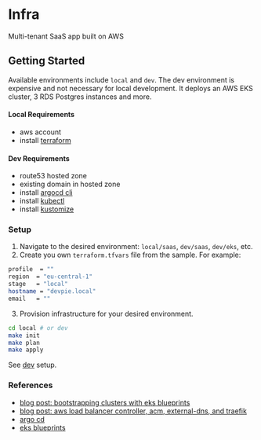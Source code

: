 # Infra

Multi-tenant SaaS app built on AWS

## Getting Started

Available environments include `local` and `dev`. The dev environment is expensive and not necessary for local development.
It deploys an AWS EKS cluster, 3 RDS Postgres instances and more.

#### Local Requirements
- aws account
- install [terraform](https://www.terraform.io/)
#### Dev Requirements
- route53 hosted zone 
- existing domain in hosted zone
- install [argocd cli](https://argo-cd.readthedocs.io/en/stable/getting_started/#2-download-argo-cd-cli)
- install [kubectl](https://kubernetes.io/docs/tasks/tools/)
- install [kustomize](https://kubectl.docs.kubernetes.io/installation/kustomize/) 

### Setup
1. Navigate to the desired environment: `local/saas`, `dev/saas`, `dev/eks`, etc.
2. Create you own `terraform.tfvars` file from the sample. For example:

```bash
profile  = ""
region  = "eu-central-1"
stage   = "local"
hostname = "devpie.local"
email   = ""
```

3. Provision infrastructure for your desired environment.

```bash
cd local # or dev
make init
make plan
make apply
```

See [dev](dev/README.md) setup.

### References

- [blog post: bootstrapping clusters with eks blueprints](https://aws.amazon.com/blogs/containers/bootstrapping-clusters-with-eks-blueprints/)
- [blog post: aws load balancer controller, acm, external-dns, and traefik](https://revolgy.com/blog/advanced-api-routing-in-eks-with-traefik-aws-loadbalancer-controller-and-external-dns/) 
- [argo cd](https://argoproj.github.io/argo-cd/getting_started/)
- [eks blueprints](https://github.com/aws-ia/terraform-aws-eks-blueprints)
